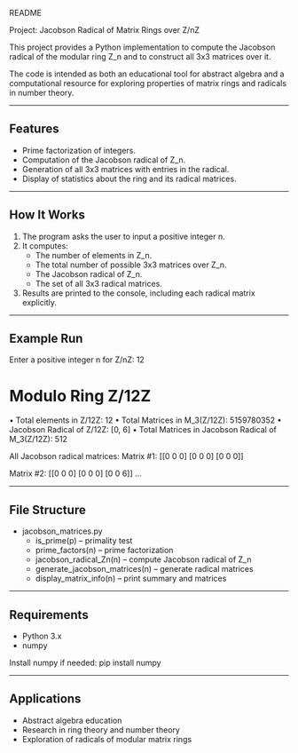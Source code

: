 README

Project: Jacobson Radical of Matrix Rings over Z/nZ

This project provides a Python implementation to compute the Jacobson radical of the modular ring Z_n and to construct all 3x3 matrices over it.

The code is intended as both an educational tool for abstract algebra and a computational resource for exploring properties of matrix rings and radicals in number theory.

--------------------------------------------------
Features
--------------------------------------------------
- Prime factorization of integers.
- Computation of the Jacobson radical of Z_n.
- Generation of all 3x3 matrices with entries in the radical.
- Display of statistics about the ring and its radical matrices.

--------------------------------------------------
How It Works
--------------------------------------------------
1. The program asks the user to input a positive integer n.
2. It computes:
   - The number of elements in Z_n.
   - The total number of possible 3x3 matrices over Z_n.
   - The Jacobson radical of Z_n.
   - The set of all 3x3 radical matrices.
3. Results are printed to the console, including each radical matrix explicitly.

--------------------------------------------------
Example Run
--------------------------------------------------
Enter a positive integer n for Z/nZ: 12

Modulo Ring Z/12Z
========================================
• Total elements in Z/12Z: 12
• Total Matrices in M_3(Z/12Z): 5159780352
• Jacobson Radical of Z/12Z: [0, 6]
• Total Matrices in Jacobson Radical of M_3(Z/12Z): 512

All Jacobson radical matrices:
Matrix #1:
[[0 0 0]
 [0 0 0]
 [0 0 0]]

Matrix #2:
[[0 0 0]
 [0 0 0]
 [0 0 6]]
...

--------------------------------------------------
File Structure
--------------------------------------------------
- jacobson_matrices.py
  - is_prime(p) – primality test
  - prime_factors(n) – prime factorization
  - jacobson_radical_Zn(n) – compute Jacobson radical of Z_n
  - generate_jacobson_matrices(n) – generate radical matrices
  - display_matrix_info(n) – print summary and matrices

--------------------------------------------------
Requirements
--------------------------------------------------
- Python 3.x
- numpy

Install numpy if needed:
pip install numpy

--------------------------------------------------
Applications
--------------------------------------------------
- Abstract algebra education
- Research in ring theory and number theory
- Exploration of radicals of modular matrix rings

